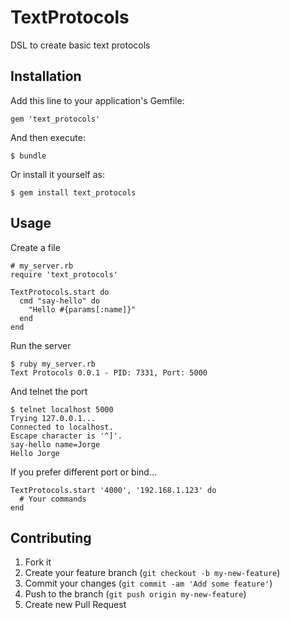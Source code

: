 # TextProtocols

DSL to create basic text protocols

## Installation

Add this line to your application's Gemfile:

    gem 'text_protocols'

And then execute:

    $ bundle

Or install it yourself as:

    $ gem install text_protocols

## Usage

Create a file
    
    # my_server.rb
    require 'text_protocols'

    TextProtocols.start do
      cmd "say-hello" do
        "Hello #{params[:name]}"
      end
    end

Run the server
    
    $ ruby my_server.rb
    Text Protocols 0.0.1 - PID: 7331, Port: 5000

And telnet the port
   
    $ telnet localhost 5000
    Trying 127.0.0.1...
    Connected to localhost.
    Escape character is '^]'.
    say-hello name=Jorge
    Hello Jorge

If you prefer different port or bind...
    
    TextProtocols.start '4000', '192.168.1.123' do
      # Your commands
    end

## Contributing

1. Fork it
2. Create your feature branch (`git checkout -b my-new-feature`)
3. Commit your changes (`git commit -am 'Add some feature'`)
4. Push to the branch (`git push origin my-new-feature`)
5. Create new Pull Request
